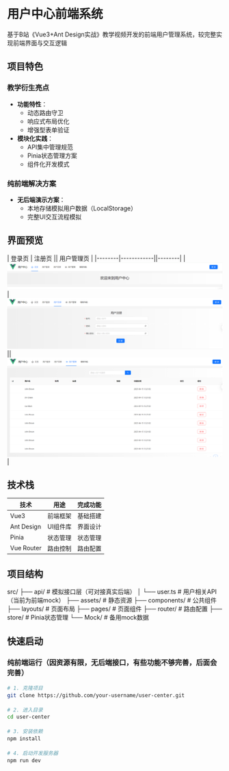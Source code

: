 # 用户中心前端系统

基于B站《Vue3+Ant Design实战》教学视频开发的前端用户管理系统，较完整实现前端界面与交互逻辑

##  项目特色

### 教学衍生亮点
- **功能特性**：
  - 动态路由守卫
  - 响应式布局优化
  - 增强型表单验证
- **模块化实践**：
  - API集中管理规范
  - Pinia状态管理方案
  - 组件化开发模式

### 纯前端解决方案
- **无后端演示方案**：
  - 本地存储模拟用户数据（LocalStorage）
  - 完整UI交互流程模拟

##  界面预览

| 登录页 | 注册页 || 用户管理页 | 
|--------|------------||--------|
| ![登录页](/HomePage.png) | ![管zhu理页](/RegisterPage.png) || ![登录页](/ManagePage.png) |


##  技术栈

| 技术        | 用途                 | 完成功能       |
|-------------|----------------------|------------------|
| Vue3        | 前端框架             |  基础搭建    |
| Ant Design  | UI组件库             |  界面设计    |
| Pinia       | 状态管理             |  状态管理    |
| Vue Router  | 路由控制             |   路由配置    |

## 项目结构
src/
├── api/            # 模拟接口层（可对接真实后端）
│   └── user.ts     # 用户相关API（当前为前端mock）
├── assets/         # 静态资源
├── components/     # 公共组件
├── layouts/        # 页面布局
├── pages/          # 页面组件
├── router/         # 路由配置
├── store/          # Pinia状态管理
└── Mock/           # 备用mock数据

##  快速启动

### 纯前端运行（因资源有限，无后端接口，有些功能不够完善，后面会完善）
```bash
# 1. 克隆项目
git clone https://github.com/your-username/user-center.git

# 2. 进入目录
cd user-center

# 3. 安装依赖
npm install

# 4. 启动开发服务器
npm run dev
